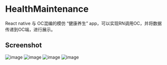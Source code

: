 # HealthMaintenance
React native 与 OC混编的模仿 “健康养生” app，可以实现RN调用OC，并将数据传递到OC端，进行展示。

## Screenshot
![image](https://github.com/liuhongjun719/HealthMaintenance/blob/master/screenshots/1.png)
![image](https://github.com/liuhongjun719/HealthMaintenance/blob/master/screenshots/2.png)
![image](https://github.com/liuhongjun719/HealthMaintenance/blob/master/screenshots/3.png)
![image](https://github.com/liuhongjun719/HealthMaintenance/blob/master/screenshots/4.png)
